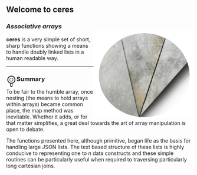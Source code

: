 ## Welcome to ceres

### *Associative arrays*<div id="logo-container"><img id="logo-default" title="No readable content. Just a page logo" class="img-logo" align="right" src="https://github.com/ceresBakalite/ceres-sv/raw/main/images/CSV-02/Logo01.png"></div>

**ceres** is a very simple set of short, sharp functions showing a means to handle doubly linked lists in a human 
readable way.

***

### Summary<img class="img-pointer" align="left" src="https://github.com/ceresBakalite/ceres-sv/raw/main/images/CSVPeriscope.png">

To be fair to the humble array, once nesting (the means to hold arrays within arrays) became common place, the map 
method was inevitable.  Whether it adds, or for that matter simplifies, a great deal towards the art of array 
manipulation is open to debate.
     
The functions presented here, although primitive, began life as the basis for handling large JSON lists. The text 
based structure of these lists is highly conducive to representing one to *n* data constructs and these simple 
routines can be particularly useful when required to traversing particularly long cartesian joins.

<br>

[read more]: https://github.com/jbtule
[@jbtule]: https://gist.github.com/jbtule/4336842
[@ceresbakalite]: https://github.com/ceresbakalite
